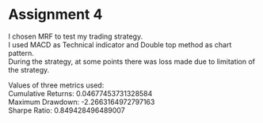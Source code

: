 # Assignment 4
I chosen MRF to test my trading strategy.<br>
I used MACD as Technical  indicator and Double top method as chart pattern.<br>
During the strategy, at some points there was loss made due to limitation of the strategy.<br>

Values of three metrics used:<br>
Cumulative Returns: 0.04677453731328584<br>
Maximum Drawdown: -2.2663164972797163<br>
Sharpe Ratio: 0.849428496489007
